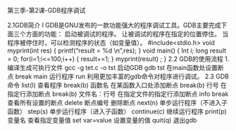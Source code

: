 第三季-第2课-GDB程序调试 

2.1GDB简介
l  GDB是GNU发布的一款功能强大的程序调试工具。GDB主要完成下面三个方面的功能：
启动被调试的程序。
让被调试的程序在指定的位置停住。
当程序被停住时，可以检测程序的状态（如变量值）。
#include<stdio.h>
void myprint(int res)
{
printf(“result = %d \n”,res);
}
void main()
{
Int i;
long result = 0;
for(i=1;i<=100;i++)
{
result+=1;
}
myprint(result) ;
}
2.2 GDB的使用流程
1.编译生成可执行文件
gcc -g tet.c -o tst
启动GDB
gdb tst
在main函数处设置断点
break main
运行程序
run
利用更加丰富的gdb命令对程序进行调试。
2.3 GDB命令
list(l) 查看程序
break(b) 函数名 在某函数入口处添加断点
break(b) 行号 在指定行添加断点
break(b) 文件名：行号 在指定文件的指定行添加断点
info break 查看所有设置的断点
delete 断点编号 删除断点
next(n) 单步运行程序（不进入子函数）
step(s) 单步运行程序（进入子函数）
continue(c) 继续运行程序
print(p) 变量名 查看指定变量值
set var=value 设置变量的值
quit(q) 退出gdb